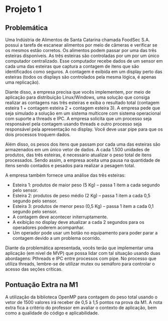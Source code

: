 # Projeto 1

## Problemática
Uma Indústria de Alimentos de Santa Catarina chamada FoodSec S.A. possui a tarefa de escanear alimentos por meio de câmeras e verificar se os mesmos estão corretos. Os alimentos podem passar por uma das três esteiras disponíveis. As três esteiras são controladas por um por um único computador centralizado. Esse computador recebe dados de um sensor em cada uma das esteiras que captura a contagem de itens que são identificados como seguros. A contagem é exibida em um display perto das esteiras (todos os displays são controlados pela mesma lógica, é apenas uma replicação).

Diante disso, a empresa precisa que vocês implementem, por meio de aplicação para distribuição Linux/Windows, uma solução que consiga realizar as contagens nas três esteiras e exiba o resultado total (contagem esteira 1 + contagem esteira 2 + contagem esteira 3). A empresa pede que seja simulado a solução em um sistema multicore com sistema operacional com suporte a threads e IPC. A empresa solicita que um processo seja responsável pela contagem usando threads e outro processo seja responsável pela apresentação no display. Você deve usar pipe para que os dois processos troquem dados.

Além disso, os pesos dos itens que passam por cada uma das esteiras são armazenados em um único vetor de dados. A cada 1.500 unidades de produtos, das três esteiras, é necessário atualizar o peso total de itens processados. Sendo assim, a empresa aceita uma pausa na quantidade de itens sendo contados e pesados para realizar a pesagem total.

A empresa também fornece uma análise das três esteiras:
- Esteira 1: produtos de maior peso (5 Kg) – passa 1 item a cada segundo pelo sensor.
- Esteira 2: produtos de peso médio (2 Kg) – passa 1 item a cada 0,5 segundo pelo sensor.
- Esteira 3: produtos de menor peso (0,5 Kg) – passa 1 item a cada 0,1 segundo pelo sensor.
- A contagem deve acontecer initerruptamente.
- A exibição no display deve atualizar a cada 2 segundos para os operadores poderem acompanhar.
- Um operador pode usar um botão no equipamento para poder parar a contagem devido a um problema ocorrido.

Diante da problemática apresentada, vocês terão que implementar uma aplicação (em nível de MVP) que possa lidar com tal situação usando duas abordagens: Pthreads e IPC entre processos com pipe. No processo que utiliza threads, lembre-se de utilizar mutex ou semáforo para controlar o acesso das seções críticas.

## Pontuação Extra na M1
A utilização da biblioteca OpenMP para contagem do peso total usando o vetor de 1500 valores irá receber de 0,5 à 1,5 pontos na prova da M1. A nota extra fica a critério do professor em avaliar o contexto de aplicação, bem como a qualidade do código e aplicabilidade.

